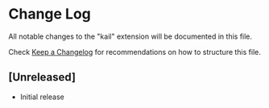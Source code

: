 # Change Log

All notable changes to the "kail" extension will be documented in this file.

Check [Keep a Changelog](http://keepachangelog.com/) for recommendations on how to structure this file.

## [Unreleased]

- Initial release